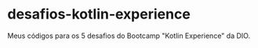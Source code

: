 # desafios-kotlin-experience
Meus códigos para os 5 desafios do Bootcamp "Kotlin Experience" da DIO.
